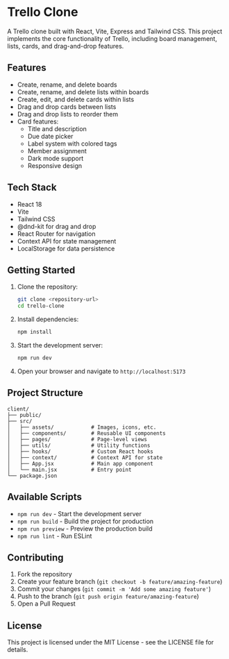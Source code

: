 # Trello Clone

A  Trello clone built with React, Vite, Express and Tailwind CSS. This project implements the core functionality of Trello, including board management, lists, cards, and drag-and-drop features.

## Features

- Create, rename, and delete boards
- Create, rename, and delete lists within boards
- Create, edit, and delete cards within lists
- Drag and drop cards between lists
- Drag and drop lists to reorder them
- Card features:
  - Title and description
  - Due date picker
  - Label system with colored tags
  - Member assignment
  - Dark mode support
  - Responsive design

## Tech Stack

- React 18
- Vite
- Tailwind CSS
- @dnd-kit for drag and drop
- React Router for navigation
- Context API for state management
- LocalStorage for data persistence

## Getting Started

1. Clone the repository:
   ```bash
   git clone <repository-url>
   cd trello-clone
   ```

2. Install dependencies:
   ```bash
   npm install
   ```

3. Start the development server:
   ```bash
   npm run dev
   ```

4. Open your browser and navigate to `http://localhost:5173`

## Project Structure

```
client/
├── public/
├── src/
│   ├── assets/            # Images, icons, etc.
│   ├── components/        # Reusable UI components
│   ├── pages/             # Page-level views
│   ├── utils/             # Utility functions
│   ├── hooks/             # Custom React hooks
│   ├── context/           # Context API for state
│   ├── App.jsx            # Main app component
│   └── main.jsx           # Entry point
└── package.json
```

## Available Scripts

- `npm run dev` - Start the development server
- `npm run build` - Build the project for production
- `npm run preview` - Preview the production build
- `npm run lint` - Run ESLint

## Contributing

1. Fork the repository
2. Create your feature branch (`git checkout -b feature/amazing-feature`)
3. Commit your changes (`git commit -m 'Add some amazing feature'`)
4. Push to the branch (`git push origin feature/amazing-feature`)
5. Open a Pull Request

## License

This project is licensed under the MIT License - see the LICENSE file for details. 
